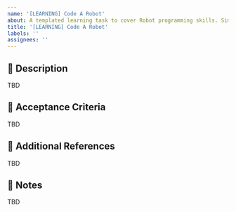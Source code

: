 ```yaml
---
name: '[LEARNING] Code A Robot'
about: A templated learning task to cover Robot programming skills. Simply assign yourself to the task and complete it by following the instructions.
title: '[LEARNING] Code A Robot'
labels: ''
assignees: ''
---
```


## 🎯 Description
TBD

## 📂 Acceptance Criteria
TBD

## 🔗 Additional References
TBD

## 📓 Notes
TBD
